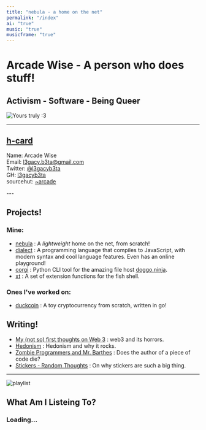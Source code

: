```yaml
---
title: "nebula - a home on the net"
permalink: "/index"
ai: "true"
music: "true"
musicframe: "true"
---
```


# Arcade Wise - A person who does stuff!

## Activism - Software - Being Queer

![Yours truly :3](static/me.png)

---

## [h-card](https://indieweb.org/h-card)  

Name: Arcade Wise  
Email: <a href="mailto:l3gacy.b3ta@gmail.com" rel="me">l3gacy.b3ta@gmail.com</a>  
Twitter: <a href ="https://twitter.com/l3gacyb3ta" rel="me">@l3gacyb3ta</a>  
GH: <a href="https://github.com/l3gacyb3ta" rel="me">l3gacyb3ta</a>  
sourcehut: <a href="https://sr.ht/~arcade" rel="me">~arcade</a>

<link rel="me">
---

## Projects!

### Mine:

- [nebula](https://sr.ht/~arcade/nebula) : A _lightweight_ home on the net, from scratch!
- [dialect](https://github.com/l3gacyb3ta/dialect) : A programming language that compiles to JavaScript, with modern syntax and cool language features. Even has an online playground!
- [corgi](https://github.com/l3gacyb3ta/corgi) : Python CLI tool for the amazing file host [doggo.ninja](https://doggo.ninja/).
- [xt](https://github.com/l3gacyb3ta/xt) : A set of extension functions for the fish shell.

### Ones I've worked on:

- [duckcoin](https://github.com/quackduck/duckcoin) : A toy cryptocurrency from scratch, written in go!

## Writing!

- [My (not so) first thoughts on Web 3](/web3.html) : web3 and its horrors.
- [Hedonism](/hedonism.html) : Hedonism and why it rocks.
- [Zombie Programmers and Mr. Barthes](/zombieProgrammers.html) : Does the author of a piece of code die?
- [Stickers - Random Thoughts](/rndm/stickers.html) : On why stickers are such a big thing.

---
  
  




<div class="main-music" id="music">
      <img src="https://upload.wikimedia.org/wikipedia/commons/b/b9/Youtube_loading_symbol_1_(wobbly).gif" alt="playlist" class="playlist" id="playlist" />
      <div id="right">
        <h2 id="title">What Am I Listeing To?</h2>
        <h3 id="artist">Loading...</h3>
      </div>
    <script src="/static/yc.js"></script>
</div>